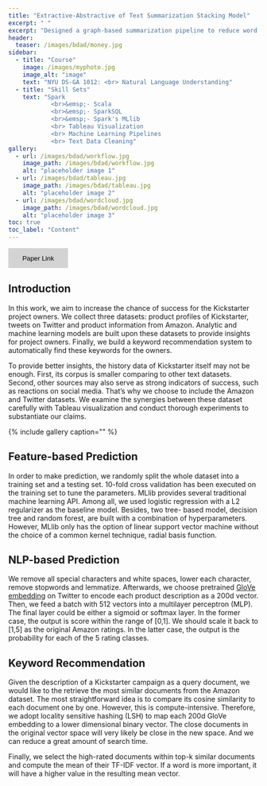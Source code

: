 ```yaml
---
title: "Extractive-Abstractive of Text Summarization Stacking Model"
excerpt: " "
excerpt: "Designed a graph-based summarization pipeline to reduce word repetition by fine-tuning a pretrained Seq2Seq model"
header:
  teaser: /images/bdad/money.jpg
sidebar:
  - title: "Course"
    image: /images/myphoto.jpg
    image_alt: "image"
    text: "NYU DS-GA 1012: <br> Natural Language Understanding"
  - title: "Skill Sets"
    text: "Spark
    		<br>&emsp;- Scala
    		<br>&emsp;- SparkSQL
    		<br>&emsp;- Spark's MLlib
    		<br> Tableau Visualization
    		<br> Machine Learning Pipelines
    		<br> Text Data Cleaning"
gallery:
  - url: /images/bdad/workflow.jpg
    image_path: /images/bdad/workflow.jpg
    alt: "placeholder image 1"
  - url: /images/bdad/tableau.jpg
    image_path: /images/bdad/tableau.jpg
    alt: "placeholder image 2"
  - url: /images/bdad/wordcloud.jpg
    image_path: /images/bdad/wordcloud.jpg
    alt: "placeholder image 3"
toc: true
toc_label: "Content"
---
```

<p></p>
<button type="button" class="btn btn-secondary btn-sm" onclick=" relocate_home()" style="width:120px;height:40px;border:2px blue none;background-color:lightgrey;">Paper Link</button>

<script>
function relocate_home()
{
     location.href = "https://garylkl.github.io/pdf_files/bdad_final.pdf";
} 
</script>

## Introduction




In this work, we aim to increase the chance of success for the Kickstarter project owners. We collect three datasets: product profiles of Kickstarter, tweets on Twitter and product information from Amazon. Analytic and machine learning models are built upon these datasets to provide insights for project owners. Finally, we build a keyword recommendation system to automatically find these keywords for the owners.

To provide better insights, the history data of Kickstarter itself may not be enough. First, its corpus is smaller comparing to other text datasets. Second, other sources may also serve as strong indicators of success, such as reactions on social media. That’s why we choose to include the Amazon and Twitter datasets. We examine the synergies between these dataset carefully with Tableau visualization and conduct thorough experiments to substantiate our claims.

{% include gallery caption="" %}

## Feature-based Prediction

In order to make prediction, we randomly split the whole dataset into a training set and a testing set. 10-fold cross validation has been executed on the training set to tune the parameters. MLlib provides several traditional machine learning API. Among all, we used logistic regression with a L2 regularizer as the baseline model. Besides, two tree- based model, decision tree and random forest, are built with a combination of hyperparameters. However, MLlib only has the option of linear support vector machine without the choice of a common kernel technique, radial basis function.

## NLP-based Prediction

We remove all special characters and white spaces, lower each character, remove stopwords and lemmatize. Afterwards, we choose pretrained [GloVe embedding](https://nlp.stanford.edu/projects/glove/) on Twitter to encode each product description as a 200d vector. Then, we feed a batch with 512 vectors into a multilayer perceptron (MLP). The final layer could be either a sigmoid or softmax layer. In the former case, the output is score within the range of [0,1]. We should scale it back to [1,5] as the original Amazon ratings. In the latter case, the output is the probability for each of the 5 rating classes.

## Keyword Recommendation

Given the description of a Kickstarter campaign as a query document, we would like to the retrieve the most similar documents from the Amazon dataset. The most straightforward idea is to compare its cosine similarity to each document one by one. However, this is compute-intensive. Therefore, we adopt locality sensitive hashing (LSH) to map each 200d GloVe embedding to a lower dimensional binary vector. The close documents in the original vector space will very likely be close in the new space. And we can reduce a great amount of search time.

Finally, we select the high-rated documents within top-k similar documents and compute the mean of their TF-IDF vector. If a word is more important, it will have a higher value in the resulting mean vector.